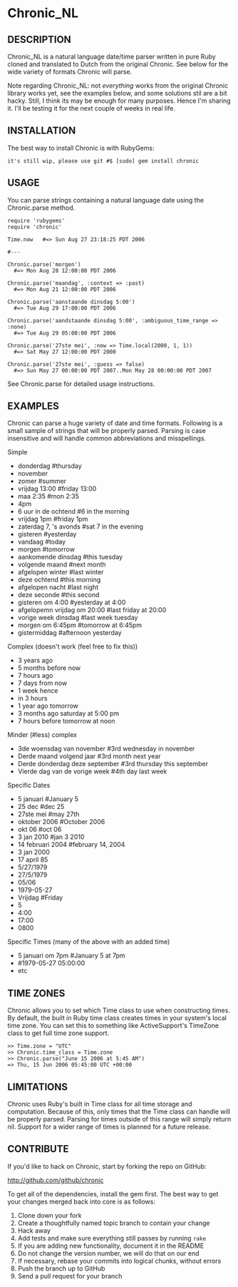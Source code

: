 Chronic_NL
==========

## DESCRIPTION

Chronic_NL is a natural language date/time parser written in pure Ruby cloned and translated to Dutch from the original Chronic. See below
for the wide variety of formats Chronic will parse.

Note regarding Chronic_NL: not *everything* works from the original Chronic library works yet, see the examples below, and some solutions stil are a bit hacky. Still, I think its may be enough for many purposes. Hence I'm sharing it. I'll be testing it for the next couple of weeks in real life.

## INSTALLATION

The best way to install Chronic is with RubyGems:

    it's still wip, please use git #$ [sudo] gem install chronic


## USAGE

You can parse strings containing a natural language date using the
Chronic.parse method.

    require 'rubygems'
    require 'chronic'

    Time.now   #=> Sun Aug 27 23:18:25 PDT 2006

    #---

    Chronic.parse('morgen')
      #=> Mon Aug 28 12:00:00 PDT 2006

    Chronic.parse('maandag', :context => :past)
      #=> Mon Aug 21 12:00:00 PDT 2006

    Chronic.parse('aanstaande dinsdag 5:00')
      #=> Tue Aug 29 17:00:00 PDT 2006

    Chronic.parse('aandstaande dinsdag 5:00', :ambiguous_time_range => :none)
      #=> Tue Aug 29 05:00:00 PDT 2006

    Chronic.parse('27ste mei', :now => Time.local(2000, 1, 1))
      #=> Sat May 27 12:00:00 PDT 2000

    Chronic.parse('27ste mei', :guess => false)
      #=> Sun May 27 00:00:00 PDT 2007..Mon May 28 00:00:00 PDT 2007

See Chronic.parse for detailed usage instructions.


## EXAMPLES

Chronic can parse a huge variety of date and time formats. Following is a
small sample of strings that will be properly parsed. Parsing is case
insensitive and will handle common abbreviations and misspellings.

Simple

* donderdag #thursday
* november
* zomer #summer
* vrijdag 13:00 #friday 13:00
* maa 2:35 #mon 2:35
* 4pm
* 6 uur in de ochtend #6 in the morning
* vrijdag 1pm #friday 1pm
* zaterdag 7, 's avonds #sat 7 in the evening
* gisteren #yesterday
* vandaag #today
* morgen #tomorrow
* aankomende dinsdag #this tuesday
* volgende maand #next month
* afgelopen winter #last winter
* deze ochtend #this morning
* afgelopen nacht #last night
* deze seconde #this second
* gisteren om 4:00 #yesterday at 4:00
* afgelopemn vrijdag om 20:00 #last friday at 20:00
* vorige week dinsdag #last week tuesday
* morgen om 6:45pm #tomorrow at 6:45pm
* gistermiddag #afternoon yesterday

Complex (doesn't work (feel free to fix this))

* 3 years ago
* 5 months before now
* 7 hours ago
* 7 days from now
* 1 week hence
* in 3 hours
* 1 year ago tomorrow
* 3 months ago saturday at 5:00 pm
* 7 hours before tomorrow at noon

Minder (#less) complex 

* 3de woensdag van november #3rd wednesday in november
* Derde maand volgend jaar #3rd month next year
* Derde donderdag deze september #3rd thursday this september
* Vierde dag van de vorige week #4th day last week

Specific Dates

* 5 januari #January 5
* 25 dec #dec 25
* 27ste mei #may 27th
* oktober 2006 #October 2006
* okt 06 #oct 06
* 3 jan 2010 #jan 3 2010
* 14 februari 2004 #february 14, 2004
* 3 jan 2000
* 17 april 85
* 5/27/1979
* 27/5/1979
* 05/06
* 1979-05-27
* Vrijdag #Friday
* 5
* 4:00
* 17:00
* 0800

Specific Times (many of the above with an added time)

* 5 januari om 7pm #January 5 at 7pm
* #1979-05-27 05:00:00
* etc


## TIME ZONES

Chronic allows you to set which Time class to use when constructing times. By
default, the built in Ruby time class creates times in your system's local
time zone. You can set this to something like ActiveSupport's TimeZone class
to get full time zone support.

    >> Time.zone = "UTC"
    >> Chronic.time_class = Time.zone
    >> Chronic.parse("June 15 2006 at 5:45 AM")
    => Thu, 15 Jun 2006 05:45:00 UTC +00:00


## LIMITATIONS

Chronic uses Ruby's built in Time class for all time storage and computation.
Because of this, only times that the Time class can handle will be properly
parsed. Parsing for times outside of this range will simply return nil.
Support for a wider range of times is planned for a future release.


## CONTRIBUTE

If you'd like to hack on Chronic, start by forking the repo on GitHub:

http://github.com/github/chronic

To get all of the dependencies, install the gem first. The best way to get
your changes merged back into core is as follows:

1. Clone down your fork
1. Create a thoughtfully named topic branch to contain your change
1. Hack away
1. Add tests and make sure everything still passes by running `rake`
1. If you are adding new functionality, document it in the README
1. Do not change the version number, we will do that on our end
1. If necessary, rebase your commits into logical chunks, without errors
1. Push the branch up to GitHub
1. Send a pull request for your branch